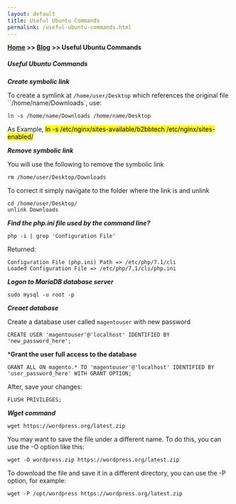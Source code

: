 ```yaml
---
layout: default
title: Useful Ubuntu Commands
permalink: /useful-ubuntu-commands.html
---
```

**[Home](https://supravatm.github.io/) >> [Blog](https://supravatm.github.io/blogs.html) >> Useful Ubuntu Commands**

##### Useful Ubuntu Commands

***Create symbolic link***

To create a symlink at `/home/user/Desktop` which references the original file ``/home/name/Downloads`, use:

```
ln -s /home/name/Downloads /home/name/Desktop
```
As Example, <mark>ln -s /etc/nginx/sites-available/b2bbtech /etc/nginx/sites-enabled/</mark>

***Remove symbolic link***

You will use the following to remove the symbolic link

```
rm /home/user/Desktop/Downloads

```

To correct it simply navigate to the folder where the link is and unlink


```
cd /home/user/Desktop/
unlink Downloads
```


***Find the php.ini file used by the command line?***

```
php -i | grep 'Configuration File'
```

Returned:

```
Configuration File (php.ini) Path => /etc/php/7.1/cli
Loaded Configuration File => /etc/php/7.1/cli/php.ini
```

***Logon to MariaDB database server***

```
sudo mysql -u root -p
```
***Creaet database***

Create a database user called `magentouser` with new password

```
CREATE USER 'magentouser'@'localhost' IDENTIFIED BY 'new_password_here';
```
***Grant the user full access to the database**

```
GRANT ALL ON magento.* TO 'magentouser'@'localhost' IDENTIFIED BY 'user_password_here' WITH GRANT OPTION;
```

After, save your changes:

```
FLUSH PRIVILEGES;

```


***Wget command***

```
wget https://wordpress.org/latest.zip
```

You may want to save the file under a different name. To do this, you can use the -O option like this:

```
wget -O wordpress.zip https://wordpress.org/latest.zip
```

To download the file and save it in a different directory, you can use the -P option, for example:

```
wget -P /opt/wordpress https://wordpress.org/latest.zip
```
